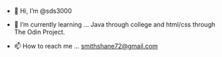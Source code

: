 - 👋 Hi, I’m @sds3000

- 🌱 I’m currently learning ... Java through college and html/css through The Odin Project.

- 📫 How to reach me ... smithshane72@gmail.com

<!---
sds3000/sds3000 is a ✨ special ✨ repository because its `README.md` (this file) appears on your GitHub profile.
You can click the Preview link to take a look at your changes.
--->

